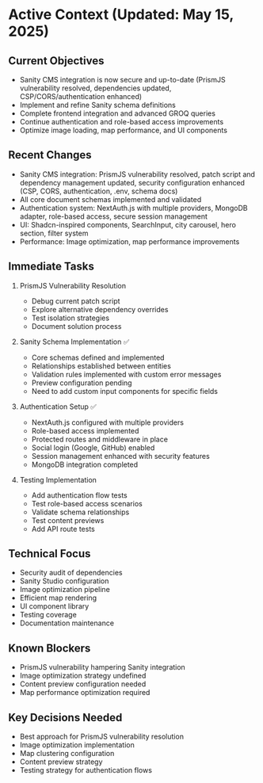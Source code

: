 
# Active Context (Updated: May 15, 2025)

## Current Objectives

- Sanity CMS integration is now secure and up-to-date (PrismJS vulnerability resolved, dependencies updated, CSP/CORS/authentication enhanced)
- Implement and refine Sanity schema definitions
- Complete frontend integration and advanced GROQ queries
- Continue authentication and role-based access improvements
- Optimize image loading, map performance, and UI components


## Recent Changes

- Sanity CMS integration: PrismJS vulnerability resolved, patch script and dependency management updated, security configuration enhanced (CSP, CORS, authentication, .env, schema docs)
- All core document schemas implemented and validated
- Authentication system: NextAuth.js with multiple providers, MongoDB adapter, role-based access, secure session management
- UI: Shadcn-inspired components, SearchInput, city carousel, hero section, filter system
- Performance: Image optimization, map performance improvements

## Immediate Tasks

1. PrismJS Vulnerability Resolution
   - Debug current patch script
   - Explore alternative dependency overrides
   - Test isolation strategies
   - Document solution process

2. Sanity Schema Implementation ✅
   - Core schemas defined and implemented
   - Relationships established between entities
   - Validation rules implemented with custom error messages
   - Preview configuration pending
   - Need to add custom input components for specific fields

3. Authentication Setup ✅
   - NextAuth.js configured with multiple providers
   - Role-based access implemented
   - Protected routes and middleware in place
   - Social login (Google, GitHub) enabled
   - Session management enhanced with security features
   - MongoDB integration completed

4. Testing Implementation
   - Add authentication flow tests
   - Test role-based access scenarios
   - Validate schema relationships
   - Test content previews
   - Add API route tests

## Technical Focus

- Security audit of dependencies
- Sanity Studio configuration
- Image optimization pipeline
- Efficient map rendering
- UI component library
- Testing coverage
- Documentation maintenance

## Known Blockers

- PrismJS vulnerability hampering Sanity integration
- Image optimization strategy undefined
- Content preview configuration needed
- Map performance optimization required

## Key Decisions Needed

- Best approach for PrismJS vulnerability resolution
- Image optimization implementation
- Map clustering configuration
- Content preview strategy
- Testing strategy for authentication flows
